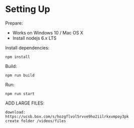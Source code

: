 # Setting Up
Prepare:
- Works on Windows 10 / Mac OS X 
- Install nodejs 6.x LTS

Install dependencies:

    npm install

Build:

    npm run build

Run:

    npm run start

ADD LARGE FILES:
    
    download:
    https://ucsb.box.com/s/hozgflvol5rvve9ho2iilrkxvmpoy3pk
    create folder /videos/files


